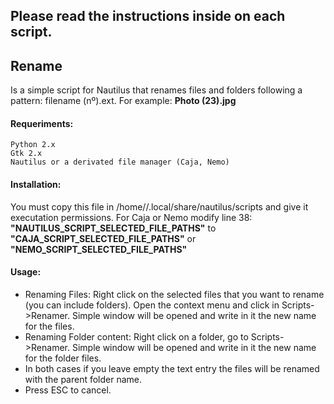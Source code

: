 ## Please read the instructions inside on each script.

## Rename

Is a simple script for Nautilus that renames files and folders following a pattern: filename (nº).ext.
For example: **Photo (23).jpg**

#### Requeriments:	
	Python 2.x
	Gtk 2.x
	Nautilus or a derivated file manager (Caja, Nemo)

#### Installation: 
You must copy this file in /home/<user>/.local/share/nautilus/scripts and give it executation permissions.
For Caja or Nemo modify line 38: 
**"NAUTILUS_SCRIPT_SELECTED_FILE_PATHS"** to **"CAJA_SCRIPT_SELECTED_FILE_PATHS"** or 
**"NEMO_SCRIPT_SELECTED_FILE_PATHS"**

#### Usage:    
* Renaming Files: 
Right click on the selected files that you want to rename (you can include folders). Open the context menu
and click in Scripts->Renamer. Simple window will be opened and write in it the new name for the files.
* Renaming Folder content: 
Right click on a folder, go to Scripts->Renamer.
Simple window will be opened and write in it the new name for the folder files.
* In both cases if you leave empty the text entry the files will be renamed with the parent folder name.
* Press ESC to cancel.

